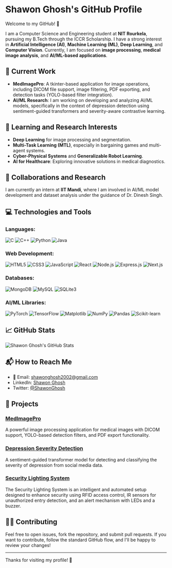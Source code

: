# Shawon Ghosh's GitHub Profile

Welcome to my GitHub! 👋

I am a Computer Science and Engineering student at **NIT Rourkela**, pursuing my B.Tech through the ICCR Scholarship. I have a strong interest in **Artificial Intelligence (AI)**, **Machine Learning (ML)**, **Deep Learning**, and **Computer Vision**. Currently, I am focused on **image processing**, **medical image analysis**, and **AI/ML-based applications**.

## 🔭 Current Work

- **MedImagePro**: A tkinter-based application for image operations, including DICOM file support, image filtering, PDF exporting, and detection tasks (YOLO-based filter integration).
- **AI/ML Research**: I am working on developing and analyzing AI/ML models, specifically in the context of depression detection using sentiment-guided transformers and severity-aware contrastive learning.

## 🌱 Learning and Research Interests

- **Deep Learning** for image processing and segmentation.
- **Multi-Task Learning (MTL)**, especially in bargaining games and multi-agent systems.
- **Cyber-Physical Systems** and **Generalizable Robot Learning**.
- **AI for Healthcare**: Exploring innovative solutions in medical diagnostics.

## 👯 Collaborations and Research

I am currently an intern at **IIT Mandi**, where I am involved in AI/ML model development and dataset analysis under the guidance of Dr. Dinesh Singh.

## 💻 Technologies and Tools

### Languages:
![C](https://img.shields.io/badge/C-00599C?style=flat&logo=c&logoColor=white)
![C++](https://img.shields.io/badge/C%2B%2B-00599C?style=flat&logo=c%2B%2B&logoColor=white)
![Python](https://img.shields.io/badge/Python-3776AB?style=flat&logo=python&logoColor=white)
![Java](https://img.shields.io/badge/Java-007396?style=flat&logo=java&logoColor=white)

### Web Development:
![HTML5](https://img.shields.io/badge/HTML5-E34F26?style=flat&logo=html5&logoColor=white)
![CSS3](https://img.shields.io/badge/CSS3-1572B6?style=flat&logo=css3&logoColor=white)
![JavaScript](https://img.shields.io/badge/JavaScript-F7DF1E?style=flat&logo=javascript&logoColor=white)
![React](https://img.shields.io/badge/React-61DAFB?style=flat&logo=react&logoColor=black)
![Node.js](https://img.shields.io/badge/Node.js-339933?style=flat&logo=node.js&logoColor=white)
![Express.js](https://img.shields.io/badge/Express.js-000000?style=flat&logo=express&logoColor=white)
![Next.js](https://img.shields.io/badge/Next.js-000000?style=flat&logo=next.js&logoColor=white)

### Databases:
![MongoDB](https://img.shields.io/badge/MongoDB-47A248?style=flat&logo=mongodb&logoColor=white)
![MySQL](https://img.shields.io/badge/MySQL-4479A1?style=flat&logo=mysql&logoColor=white)
![SQLite3](https://img.shields.io/badge/SQLite-003B57?style=flat&logo=sqlite&logoColor=white)

### AI/ML Libraries:
![PyTorch](https://img.shields.io/badge/PyTorch-EE4C2C?style=flat&logo=pytorch&logoColor=white)
![TensorFlow](https://img.shields.io/badge/TensorFlow-FF6F00?style=flat&logo=tensorflow&logoColor=white)
![Matplotlib](https://img.shields.io/badge/Matplotlib-003B57?style=flat&logo=matplotlib&logoColor=white)
![NumPy](https://img.shields.io/badge/NumPy-013243?style=flat&logo=numpy&logoColor=white)
![Pandas](https://img.shields.io/badge/Pandas-150458?style=flat&logo=pandas&logoColor=white)
![Scikit-learn](https://img.shields.io/badge/scikit--learn-F7931E?style=flat&logo=scikit-learn&logoColor=white)

## 📈 GitHub Stats

![Shawon Ghosh's GitHub Stats](https://github-readme-stats.vercel.app/api?username=your-github-username&show_icons=true&theme=radical)

## 📬 How to Reach Me

- 📧 Email: [shawonghosh2002@gmail.com](mailto:shawonghosh2002@gmail.com)
- LinkedIn: [Shawon Ghosh](https://www.linkedin.com/in/5upto/)
- Twitter: [@ShawonGhosh](https://twitter.com/5upto)

## 🚀 Projects

### [MedImagePro](https://github.com/5upto/MedImagePro)
A powerful image processing application for medical images with DICOM support, YOLO-based detection filters, and PDF export functionality.

### [Depression Severity Detection](https://github.com/5upto/depression-detection-on-social-media)
A sentiment-guided transformer model for detecting and classifying the severity of depression from social media data.

### [Security Lighting System](https://github.com/5upto/iot-based-security-lighting-system)
The Security Lighting System is an intelligent and automated setup designed to enhance security using RFID access control, IR sensors for unauthorized entry detection, and an alert mechanism with LEDs and a buzzer.

## 👨‍💻 Contributing

Feel free to open issues, fork the repository, and submit pull requests. If you want to contribute, follow the standard GitHub flow, and I'll be happy to review your changes!

---

Thanks for visiting my profile! 🙏
